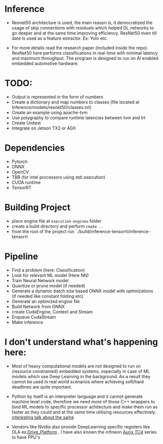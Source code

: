 # Inference

- Resnet50 architecture is used, the main reason is, it democratized the usage of skip connections with residuals which helped DL networks to go deeper and at the same time improving efficiency. ResNet50 even till date is used as a feature extractor. Ex: Yolo etc.

- For more details read the research paper (included inside the repo). ResNet50 here performs classifications in real-time with minimal latency and maximum throughput. The program is designed to run on AI enabled embedded automotive hardware. 

# TODO:
- Output is represented in the form of numbers
- Create a dictionary and map numbers to classes (file located at Inference/models/resnet50/classes.txt)
- Create an example using apache-tvm
- Use polygraphy to compare runtime latencies between tvm and trt
- Create Unitest
- Integrate on Jetson TX2 or AGX


# Dependencies
- Pytorch
- ONNX
- OpenCV
- TBB (for intel processors using std::execution)
- CUDA runtime
- TensorRT

# Building Project

- place engine file at `execution-engines` folder
- create a build directory and perform `cmake ..`
- from the root of the project run `./build/inference-tensorrt/inference-tensorrt

# Pipeline
- Find a problem (here: Classification)
- Look for relevant ML model (Here NN)
- Train Neural Network model 
- Quantize or prune model (if needed)
- Generate a dynamic batch size based ONNX model with optimizations (if needed like constant folding etc)
- Generate an optimized engine file 
- Build Network from ONNX
- create CudaEngine, Context and Stream
- Enqueue CudaStream
- Make inference

# I don't understand what's happening here: 

- Most of heavy computational models are not designed to run on (resource constrained) embedded systems, especially in case of ML models which use Deep Learning in the background. As a result they cannot be used in real world scenarios where achieving soft/hard deadlines are quite important. 

- Python by itself is an interpreter language and it cannot generate machine level code, therefore we need more of those C++ wrappers to bind ML models to specific processor achitecture and make them run as faster as they could and at the same time utilising resources effectively. [interesting talk about the same](https://www.youtube.com/watch?v=3SypMvnQT_s&ab_channel=TeslaOwnersOnline)

- Vendors like Nvidia also provide DeepLearning specific registers like DLA ex:[Drive_Platform](https://www.nvidia.com/de-de/self-driving-cars/drive-platform/hardware/) , I have also known the infineon [Aurix TC4](https://www.youtube.com/watch?v=vy964dkk67I&ab_channel=Synopsys) series to have PPU's







